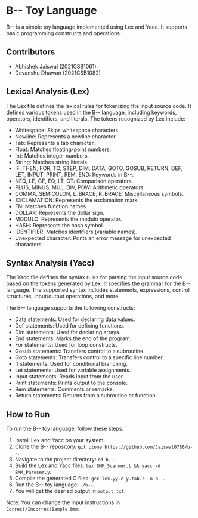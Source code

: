 # B-- Toy Language

B-- is a simple toy language implemented using Lex and Yacc. It supports basic programming constructs and operations.

## Contributors

- Abhishek Jaiswal (2021CSB1061)
- Devanshu Dhawan  (2021CSB1082)

## Lexical Analysis (Lex)

The Lex file defines the lexical rules for tokenizing the input source code. It defines various tokens used in the B-- language, including keywords, operators, identifiers, and literals. The tokens recognized by Lex include:

- Whitespace: Skips whitespace characters.
- Newline: Represents a newline character.
- Tab: Represents a tab character.
- Float: Matches floating-point numbers.
- Int: Matches integer numbers.
- String: Matches string literals.
- IF, THEN, FOR, TO, STEP, DIM, DATA, GOTO, GOSUB, RETURN, DEF, LET, INPUT, PRINT, REM, END: Keywords in B--.
- NEQ, LE, GE, EQ, LT, GT: Comparison operators.
- PLUS, MINUS, MUL, DIV, POW: Arithmetic operators.
- COMMA, SEMICOLON, L_BRACE, R_BRACE: Miscellaneous symbols.
- EXCLAMATION: Represents the exclamation mark.
- FN: Matches function names.
- DOLLAR: Represents the dollar sign.
- MODULO: Represents the modulo operator.
- HASH: Represents the hash symbol.
- IDENTIFIER: Matches identifiers (variable names).
- Unexpected character: Prints an error message for unexpected characters.

## Syntax Analysis (Yacc)

The Yacc file defines the syntax rules for parsing the input source code based on the tokens generated by Lex. It specifies the grammar for the B-- language. The supported syntax includes statements, expressions, control structures, input/output operations, and more.

The B-- language supports the following constructs:

- Data statements: Used for declaring data values.
- Def statements: Used for defining functions.
- Dim statements: Used for declaring arrays.
- End statements: Marks the end of the program.
- For statements: Used for loop constructs.
- Gosub statements: Transfers control to a subroutine.
- Goto statements: Transfers control to a specific line number.
- If statements: Used for conditional branching.
- Let statements: Used for variable assignments.
- Input statements: Reads input from the user.
- Print statements: Prints output to the console.
- Rem statements: Comments or remarks.
- Return statements: Returns from a subroutine or function.


## How to Run

To run the B-- toy language, follow these steps:

1. Install Lex and Yacc on your system.
2. Clone the B-- repository: `git clone https://github.com/Jaiswal0786/b--`.
3. Navigate to the project directory: `cd b--`.
4. Build the Lex and Yacc files: `lex BMM_Scanner.l && yacc -d BMM_Pareser.y`.
5. Compile the generated C files: `gcc lex.yy.c y.tab.c -o b--`.
6. Run the B-- toy language: `./b--`.
7. You will get the desried output in `output.txt`.

Note: You can change the input instructions in `Correct/IncorrectSample.bmm`.

